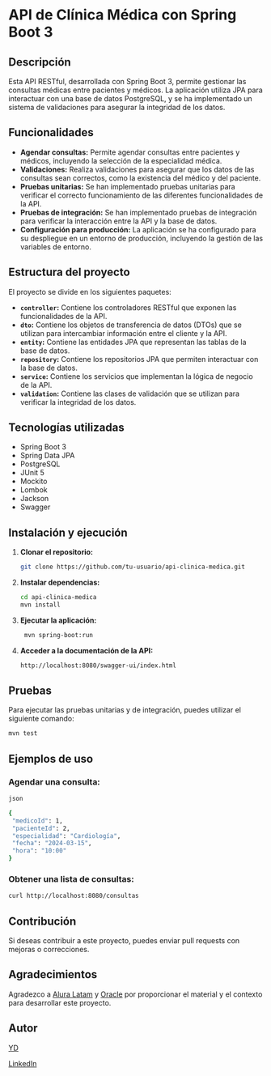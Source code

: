 # API de Clínica Médica con Spring Boot 3

## Descripción

Esta API RESTful, desarrollada con Spring Boot 3, permite gestionar las consultas médicas entre pacientes y médicos. La aplicación utiliza JPA para interactuar con una base de datos PostgreSQL, y se ha implementado un sistema de validaciones para asegurar la integridad de los datos.

## Funcionalidades

* **Agendar consultas:** Permite agendar consultas entre pacientes y médicos, incluyendo la selección de la especialidad médica.
* **Validaciones:** Realiza validaciones para asegurar que los datos de las consultas sean correctos, como la existencia del médico y del paciente.
* **Pruebas unitarias:** Se han implementado pruebas unitarias para verificar el correcto funcionamiento de las diferentes funcionalidades de la API.
* **Pruebas de integración:** Se han implementado pruebas de integración para verificar la interacción entre la API y la base de datos.
* **Configuración para producción:** La aplicación se ha configurado para su despliegue en un entorno de producción, incluyendo la gestión de las variables de entorno.

## Estructura del proyecto

El proyecto se divide en los siguientes paquetes:

* **`controller`:** Contiene los controladores RESTful que exponen las funcionalidades de la API.
* **`dto`:** Contiene los objetos de transferencia de datos (DTOs) que se utilizan para intercambiar información entre el cliente y la API.
* **`entity`:** Contiene las entidades JPA que representan las tablas de la base de datos.
* **`repository`:** Contiene los repositorios JPA que permiten interactuar con la base de datos.
* **`service`:** Contiene los servicios que implementan la lógica de negocio de la API.
* **`validation`:** Contiene las clases de validación que se utilizan para verificar la integridad de los datos.

## Tecnologías utilizadas

* Spring Boot 3
* Spring Data JPA
* PostgreSQL
* JUnit 5
* Mockito
* Lombok
* Jackson
* Swagger

## Instalación y ejecución

1. **Clonar el repositorio:**
   ```bash
   git clone https://github.com/tu-usuario/api-clinica-medica.git
   
2. **Instalar dependencias:**

    ```bash
    cd api-clinica-medica
    mvn install
      ```

3. **Ejecutar la aplicación:**

    ```bash
     mvn spring-boot:run
     ```

4. **Acceder a la documentación de la API:**
  
    ```bash
    http://localhost:8080/swagger-ui/index.html
    ```
## Pruebas

Para ejecutar las pruebas unitarias y de integración, puedes utilizar el siguiente comando:

  ```bash
  mvn test
  ```

## Ejemplos de uso

### Agendar una consulta:

 ```bash
json

{
  "medicoId": 1,
  "pacienteId": 2,
  "especialidad": "Cardiología",
  "fecha": "2024-03-15",
  "hora": "10:00"
}
  ```

### Obtener una lista de consultas:

 ```bash 
curl http://localhost:8080/consultas
```

## Contribución

Si deseas contribuir a este proyecto, puedes enviar pull requests con mejoras o correcciones.

## Agradecimientos

Agradezco a [Alura Latam]() y [Oracle]() por proporcionar el material y el contexto para desarrollar este proyecto.

## Autor
[YD]()

[LinkedIn]()
